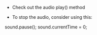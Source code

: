 - Check out the audio play() method

- To stop the audio, consider using this:

sound.pause();
sound.currentTime = 0;
